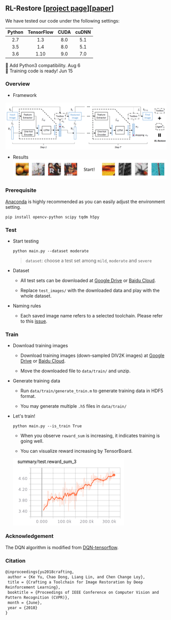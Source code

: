 ## RL-Restore [[project page](http://mmlab.ie.cuhk.edu.hk/projects/RL-Restore/)][[paper](https://arxiv.org/abs/1804.03312)]
We have tested our code under the following settings:<br/>

| Python | TensorFlow | CUDA | cuDNN |
| :----: | :--------: | :--: | :---: |
|  2.7   |  1.3       | 8.0  |  5.1  |
|  3.5   |  1.4       | 8.0  |  5.1  |
|  3.6   |  1.10      | 9.0  |  7.0  |

:triangular_flag_on_post: Add Python3 compatibility. Aug 6<br/>
:triangular_flag_on_post: Training code is ready! Jun 15

### Overview

- Framework
<img src='imgs/framework.png' align="center">

- Results
![](imgs/restore.gif)

### Prerequisite

[Anaconda](https://www.anaconda.com/download/) is highly recommended as you can easily adjust the environment setting.
```
pip install opencv-python scipy tqdm h5py
```

### Test
- Start testing
    ```
    python main.py --dataset moderate
    ```
    > `dataset`: choose a test set among `mild`, `moderate` and `severe`

- Dataset

    - All test sets can be downloaded at [Google Drive](https://drive.google.com/open?id=19z2s1e3zT8_1J9ZtsCOrzUSsrQahuINo) or [Baidu Cloud](https://pan.baidu.com/s/1RXTcfI-mne5YZh3myQcjzQ).

    - Replace `test_images/` with the downloaded data and play with the whole dataset.

- Naming rules

    - Each saved image name refers to a selected toolchain. Please refer to this [issue](https://github.com/yuke93/RL-Restore/issues/1).

### Train
- Download training images
    - Download training images (down-sampled DIV2K images) at [Google Drive](https://drive.google.com/file/d/146mmYHcZeWnklQ_Sg7ltCrJVqjL_yB3K/view?usp=sharing) or [Baidu Cloud](https://pan.baidu.com/s/1CD-E5dUMsMswvCVQhe5PeQ).

    - Move the downloaded file to `data/train/` and unzip.

-  Generate training data
    - Run `data/train/generate_train.m` to generate training data in HDF5 format.

    - You may generate multiple `.h5` files in `data/train/`

- Let's train!

    ```
    python main.py --is_train True
    ```

    - When you observe `reward_sum` is increasing, it indicates training is going well.

    - You can visualize reward increasing by TensorBoard.

    <img src='imgs/tensorboard.png' align="center">

### Acknowledgement
The DQN algorithm is modified from [DQN-tensorflow](https://github.com/devsisters/DQN-tensorflow).

### Citation

    @inproceedings{yu2018crafting,
     author = {Ke Yu, Chao Dong, Liang Lin, and Chen Change Loy},
     title = {Crafting a Toolchain for Image Restoration by Deep Reinforcement Learning},
     booktitle = {Proceedings of IEEE Conference on Computer Vision and Pattern Recognition (CVPR)},
     month = {June},
     year = {2018} 
    }
